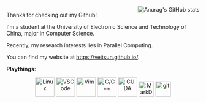 <!-- <picture>
  <source
    srcset="https://github-readme-stats-one-bice.vercel.app/api?username=veitsun&show_icons=true&icon_color=0366d6&bg_color=ffffff&hide_title=true&hide_border=true&theme=github_dark&include_all_commits=true&count_private=true&role=OWNER,ORGANIZATION_MEMBER,COLLABORATOR&exclude_repo=ijkplayer,flv.js,DanmakuFlameMaster,ailab,MagicaSakura,boxing,overlord,gengine,discovery,GoogleTranslate,Weibo-Picture-Store"
    media="(prefers-color-scheme: dark)" />
  <source
    srcset="https://github-readme-stats-one-bice.vercel.app/api?username=veitsun&show_icons=true&icon_color=0366d6&bg_color=ffffff&hide_title=true&hide_border=true&include_all_commits=true&count_private=true&role=OWNER,ORGANIZATION_MEMBER,COLLABORATOR&exclude_repo=ijkplayer,flv.js,DanmakuFlameMaster,ailab,MagicaSakura,boxing,overlord,gengine,discovery,GoogleTranslate,Weibo-Picture-Store"
    media="(prefers-color-scheme: light), (prefers-color-scheme: no-preference)" />
  <img src="https://github-readme-stats-one-bice.vercel.app/api?username=veitsun&show_icons=true&icon_color=0366d6&bg_color=ffffff&hide_title=true&hide_border=true&include_all_commits=true&count_private=true&role=OWNER,ORGANIZATION_MEMBER,COLLABORATOR&exclude_repo=ijkplayer,flv.js,DanmakuFlameMaster,ailab,MagicaSakura,boxing,overlord,gengine,discovery,GoogleTranslate,Weibo-Picture-Store"
    align="right" />
</picture>

![Anurag's GitHub stats](https://github-readme-stats.vercel.app/api?username=veitsun) -->
<img src="https://github-readme-stats.vercel.app/api?username=veitsun" alt="Anurag's GitHub stats" align="right">


Thanks for checking out my Github! 

I'm a student at the University of
Electronic Science and Technology of China, major in Computer Science.

Recently, my research interests lies in Parallel Computing.

You can find my website at https://veitsun.github.io/.

**Playthings:**

<div align="center">
<img height="50" src="https://www.kernel.org/theme/images/logos/tux.png" alt="Linux" title="Linux">
<img height="50" src="https://code.visualstudio.com/assets/images/code-stable.png" alt="VSCode" title="VSCode">
<img height="50" src="https://www.vim.org/images/vimlogo.svg" alt="Vim" title="Vim">
<img height="50" src="https://isocpp.org/assets/images/cpp_logo.png" alt="C/C++" title="C/C++">
<img height="50" src="https://upload.wikimedia.org/wikipedia/en/thumb/b/b9/Nvidia_CUDA_Logo.jpg/330px-Nvidia_CUDA_Logo.jpg" alt="CUDA" title="CUDA">
<img height="40" src="https://upload.wikimedia.org/wikipedia/commons/thumb/4/48/Markdown-mark.svg/263px-Markdown-mark.svg.png" alt="MarkDown" title="MarkDown">
<img height="40" src="https://git-scm.com/images/logo@2x.png" alt="git" title="git">
</div>

<!--
**veitsun/veitsun** is a ✨ _special_ ✨ repository because its `README.md` (this file) appears on your GitHub profile.

Here are some ideas to get you started:

- 🔭 I’m currently working on ...
- 🌱 I’m currently learning ...
- 👯 I’m looking to collaborate on ...
- 🤔 I’m looking for help with ...
- 💬 Ask me about ...
- 📫 How to reach me: ...
- 😄 Pronouns: ...
- ⚡ Fun fact: ...
-->